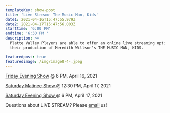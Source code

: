 ```yaml
---
templateKey: show-post
title: 'Live Stream- The Music Man, Kids'
date1: 2021-04-16T15:47:55.979Z
date2: 2021-04-17T15:47:56.003Z
starttime: '6:00 PM'
endtime: '6:30 PM '
description: >+
  Platte Valley Players are able to offer an online live streaming option for
  their production of Meredith Willson's THE MUSIC MAN, KIDS.  

featuredpost: true
featuredimage: /img/image0-4-.jpeg
---
```



[Friday Evening Show](https://www.showtix4u.com/event-details/49892) @ 6 PM,  April 16, 2021

[Saturday Matinee Show ](https://www.showtix4u.com/event-details/49892) @ 12:30 PM, April 17, 2021

[Saturday Evening Show ](https://www.showtix4u.com/event-details/49893) @ 6 PM, April 17, 2021



Questions about LIVE STREAM?  Please [email](PVPCHILDRENS@GMAIL.COM) us!
